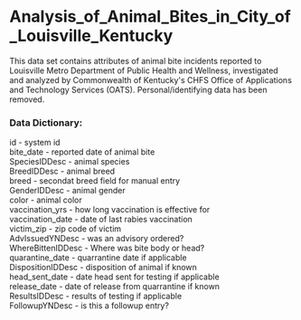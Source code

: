 # Analysis_of_Animal_Bites_in_City_of_Louisville_Kentucky
 This data set contains attributes of animal bite incidents reported to Louisville Metro Department of Public Health and Wellness, investigated and analyzed by Commonwealth of Kentucky's CHFS Office of Applications and Technology Services (OATS). Personal/identifying data has been removed.

### Data Dictionary:

id - system id <br>
bite_date - reported date of animal bite <br />
SpeciesIDDesc - animal species <br />
BreedIDDesc - animal breed <br />
breed - secondat breed field for manual entry <br />
GenderIDDesc - animal gender <br />
color - animal color <br />
vaccination_yrs - how long vaccination is effective for <br />
vaccination_date - date of last rabies vaccination <br />
victim_zip - zip code of victim <br />
AdvIssuedYNDesc - was an advisory ordered? <br />
WhereBittenIDDesc - Where was bite body or head? <br />
quarantine_date - quarrantine date if applicable <br />
DispositionIDDesc - disposition of animal if known <br />
head_sent_date - date head sent for testing if applicable <br />
release_date - date of release from quarrantine if known <br />
ResultsIDDesc - results of testing if applicable <br />
FollowupYNDesc - is this a followup entry?